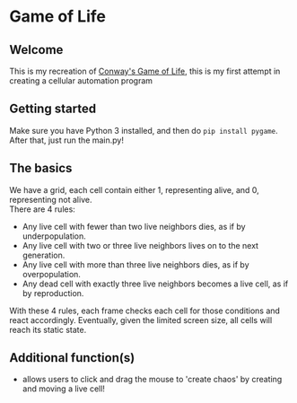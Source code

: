# Game of Life

## Welcome
This is my recreation of [Conway's Game of Life](https://en.wikipedia.org/wiki/Conway%27s_Game_of_Life), this is my first
attempt in creating a cellular automation program

## Getting started
Make sure you have Python 3 installed, and then do `pip install pygame`. After that, just run the main.py!

## The basics
We have a grid, each cell contain either 1, representing alive, and 0, representing not alive.\
There are 4 rules:
- Any live cell with fewer than two live neighbors dies, as if by underpopulation.
- Any live cell with two or three live neighbors lives on to the next generation.
- Any live cell with more than three live neighbors dies, as if by overpopulation.
- Any dead cell with exactly three live neighbors becomes a live cell, as if by reproduction.

With these 4 rules, each frame checks each cell for those conditions and react accordingly.
Eventually, given the limited screen size, all cells will reach its static state.

## Additional function(s)
- allows users to click and drag the mouse to 'create chaos' by creating and moving a live cell!